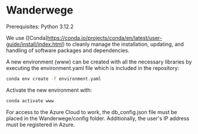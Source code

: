 # Wanderwege

Prerequisites: Python 3.12.2

We use ([Conda]https://conda.io/projects/conda/en/latest/user-guide/install/index.html) to cleanly manage the installation, updating, and handling of software packages and dependencies.

A new environment (www) can be created with all the necessary libraries by executing the environment.yaml file which is included in the repository:

```bash
conda env create -f environment.yaml
```

Activate the new environment with:

```bash
conda activate www
```

For access to the Azure Cloud to work, the db_config.json file must be placed in the Wanderwege/config folder. Additionally, the user's IP address must be registered in Azure.

